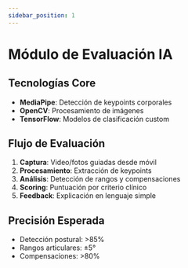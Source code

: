 ```yaml
---
sidebar_position: 1
---
```


# Módulo de Evaluación IA

## Tecnologías Core

- **MediaPipe**: Detección de keypoints corporales
- **OpenCV**: Procesamiento de imágenes
- **TensorFlow**: Modelos de clasificación custom

## Flujo de Evaluación

1. **Captura**: Video/fotos guiadas desde móvil
2. **Procesamiento**: Extracción de keypoints
3. **Análisis**: Detección de rangos y compensaciones  
4. **Scoring**: Puntuación por criterio clínico
5. **Feedback**: Explicación en lenguaje simple

## Precisión Esperada

- Detección postural: &gt;85%
- Rangos articulares: ±5°
- Compensaciones: &gt;80%
